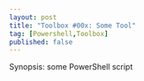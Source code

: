 ```yaml
---
layout: post
title: "Toolbox #00x: Some Tool"
tag: [Powershell,Toolbox]
published: false
---
```

Synopsis: some PowerShell script
